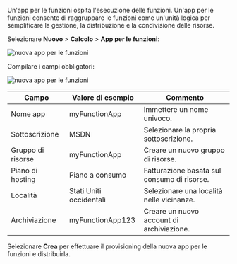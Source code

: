 Un'app per le funzioni ospita l'esecuzione delle funzioni. Un'app per le funzioni consente di raggruppare le funzioni come un'unità logica per semplificare la gestione, la distribuzione e la condivisione delle risorse.

Selezionare **Nuovo** > **Calcolo** > **App per le funzioni**:

![nuova app per le funzioni](media/functions-create-function-app-portal2/new_fun_app.png)

Compilare i campi obbligatori:

![nuova app per le funzioni](media/functions-create-function-app-portal2/new_fun_app2.png)

| Campo               | Valore di esempio | Commento |
| ----------------- | ------------ | ------------- |
| Nome app | myFunctionApp | Immettere un nome univoco. |
| Sottoscrizione | MSDN | Selezionare la propria sottoscrizione. |
| Gruppo di risorse | myFunctionApp | Creare un nuovo gruppo di risorse. |
| Piano di hosting | Piano a consumo |  Fatturazione basata sul consumo di risorse. |
| Località | Stati Uniti occidentali  | Selezionare una località nelle vicinanze. |
| Archiviazione | myFunctionApp123  | Creare un nuovo account di archiviazione. |

Selezionare **Crea** per effettuare il provisioning della nuova app per le funzioni e distribuirla.  
